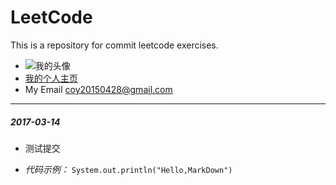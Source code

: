 # LeetCode
This is a repository for commit leetcode exercises.

* ![我的头像](https://avatars0.githubusercontent.com/u/20471034?v=3&s=120)
* [我的个人主页](thecoy.github.io)
* My Email <coy20150428@gmail.com> 

***

##### 2017-03-14
- 测试提交
* *代码示例：* `System.out.println("Hello,MarkDown")`

